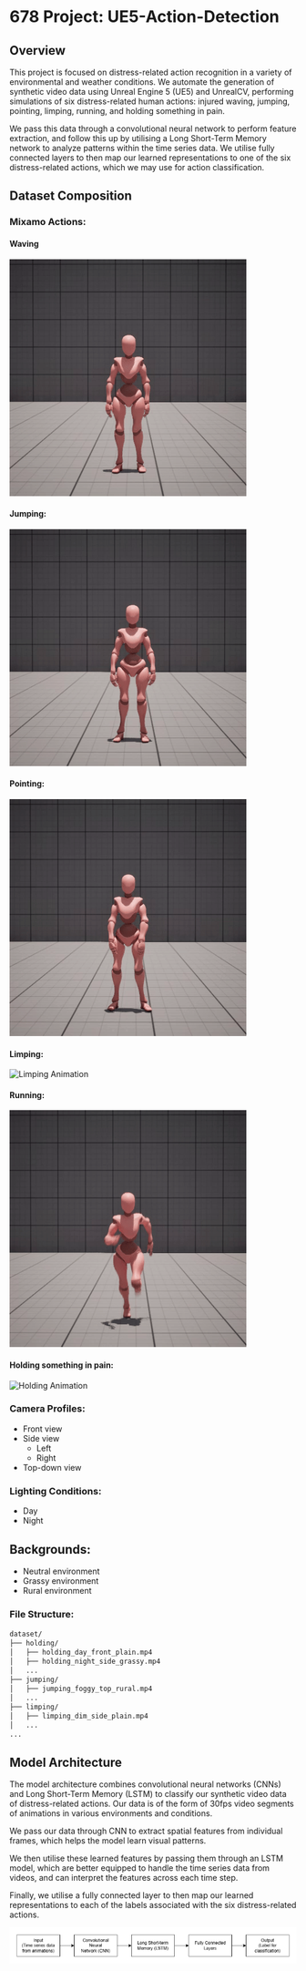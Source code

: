 # 678 Project: UE5-Action-Detection

## Overview

This project is focused on distress-related action recognition in a variety of environmental and weather conditions.
We automate the generation of synthetic video data using Unreal Engine 5 (UE5) and UnrealCV, performing simulations of six distress-related
human actions: injured waving, jumping, pointing, limping, running, and holding something in pain.

We pass this data through a convolutional neural network to perform feature extraction, and follow this up by utilising 
a Long Short-Term Memory network to analyze patterns within the time series data. We utilise fully connected layers to
then map our learned representations to one of the six distress-related actions, which we may use for action classification.

## Dataset Composition

### Mixamo Actions: 

#### Waving
![Waving Animation](/readme_assets/waving.gif)

#### Jumping:
![Jumping Animation](/readme_assets/jumping.gif)

#### Pointing:
![Pointing Animation](/readme_assets/pointing.gif)

#### Limping:
![Limping Animation](/readme_assets/limping.gif)

#### Running:
![Running Animation](/readme_assets/running.gif)

#### Holding something in pain:
![Holding Animation](/readme_assets/holding.gif)


### Camera Profiles:
- Front view
- Side view
  - Left
  - Right
- Top-down view

### Lighting Conditions:
- Day
- Night

## Backgrounds:
- Neutral environment
- Grassy environment
- Rural environment

### File Structure:

```
dataset/
├── holding/
│   ├── holding_day_front_plain.mp4
│   ├── holding_night_side_grassy.mp4
│   ...
├── jumping/
│   ├── jumping_foggy_top_rural.mp4
│   ...
├── limping/
│   ├── limping_dim_side_plain.mp4
│   ...
...
```

## Model Architecture

The model architecture combines convolutional neural networks (CNNs) 
and Long Short-Term Memory (LSTM) to classify our synthetic video data of distress-related actions.
Our data is of the form of 30fps video segments of animations in various environments and conditions.

We pass our data through CNN to extract spatial features from individual frames, which helps the model learn visual patterns.

We then utilise these learned features by passing them through an LSTM model, which are better equipped to handle the time
series data from videos, and can interpret the features across each time step.

Finally, we utilise a fully connected layer to then map our learned representations to each of the labels associated with
the six distress-related actions.

![](/readme_assets/architecture.png)
